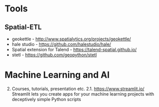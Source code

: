 # Tools
## Spatial-ETL
  - geokettle - http://www.spatialytics.org/projects/geokettle/
  - hale studio - https://github.com/halestudio/hale/
  - Spatial extension for Talend - https://talend-spatial.github.io/
  - stetl - https://github.com/geopython/stetl
# Machine Learning and AI
2. Courses, tutorials, presentation etc.
2.1. https://www.streamlit.io/
    Streamlit lets you create apps for your machine learning projects with deceptively simple Python scripts
